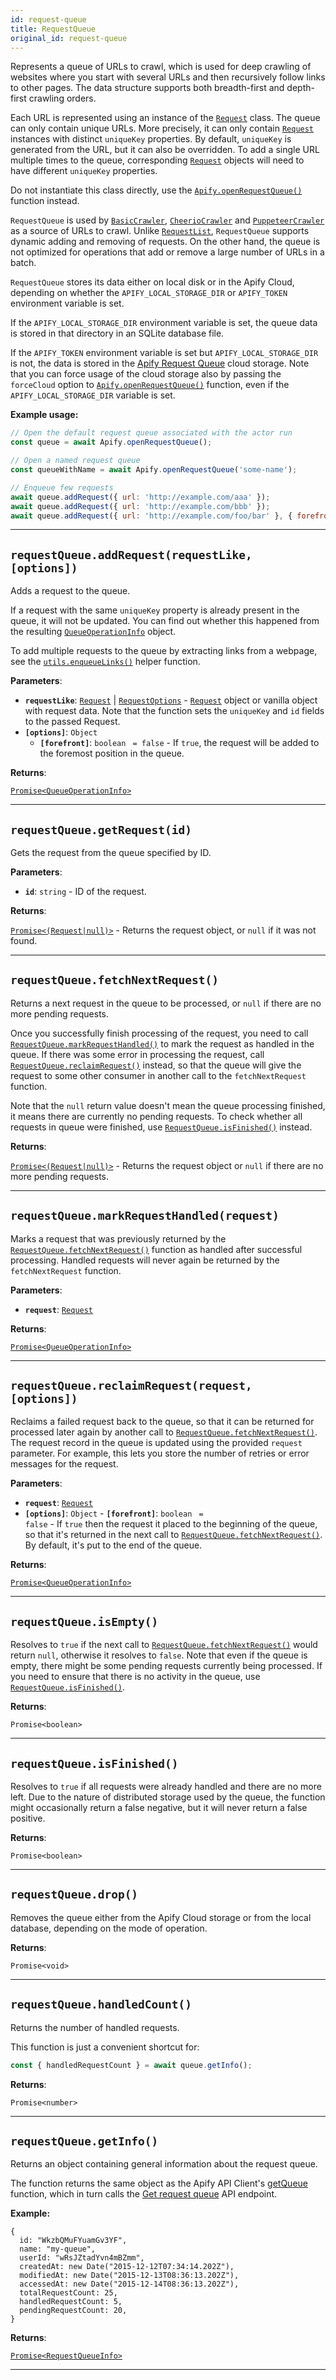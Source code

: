 ```yaml
---
id: request-queue
title: RequestQueue
original_id: request-queue
---
```


<a name="requestqueue"></a>

Represents a queue of URLs to crawl, which is used for deep crawling of websites where you start with several URLs and then recursively follow links
to other pages. The data structure supports both breadth-first and depth-first crawling orders.

Each URL is represented using an instance of the [`Request`](../api/request) class. The queue can only contain unique URLs. More precisely, it can
only contain [`Request`](../api/request) instances with distinct `uniqueKey` properties. By default, `uniqueKey` is generated from the URL, but it can
also be overridden. To add a single URL multiple times to the queue, corresponding [`Request`](../api/request) objects will need to have different
`uniqueKey` properties.

Do not instantiate this class directly, use the [`Apify.openRequestQueue()`](../api/apify#openrequestqueue) function instead.

`RequestQueue` is used by [`BasicCrawler`](../api/basic-crawler), [`CheerioCrawler`](../api/cheerio-crawler) and
[`PuppeteerCrawler`](../api/puppeteer-crawler) as a source of URLs to crawl. Unlike [`RequestList`](../api/request-list), `RequestQueue` supports
dynamic adding and removing of requests. On the other hand, the queue is not optimized for operations that add or remove a large number of URLs in a
batch.

`RequestQueue` stores its data either on local disk or in the Apify Cloud, depending on whether the `APIFY_LOCAL_STORAGE_DIR` or `APIFY_TOKEN`
environment variable is set.

If the `APIFY_LOCAL_STORAGE_DIR` environment variable is set, the queue data is stored in that directory in an SQLite database file.

If the `APIFY_TOKEN` environment variable is set but `APIFY_LOCAL_STORAGE_DIR` is not, the data is stored in the
[Apify Request Queue](https://docs.apify.com/storage/request-queue) cloud storage. Note that you can force usage of the cloud storage also by passing
the `forceCloud` option to [`Apify.openRequestQueue()`](../api/apify#openrequestqueue) function, even if the `APIFY_LOCAL_STORAGE_DIR` variable is
set.

**Example usage:**

```javascript
// Open the default request queue associated with the actor run
const queue = await Apify.openRequestQueue();

// Open a named request queue
const queueWithName = await Apify.openRequestQueue('some-name');

// Enqueue few requests
await queue.addRequest({ url: 'http://example.com/aaa' });
await queue.addRequest({ url: 'http://example.com/bbb' });
await queue.addRequest({ url: 'http://example.com/foo/bar' }, { forefront: true });
```

---

<a name="addrequest"></a>

## `requestQueue.addRequest(requestLike, [options])`

Adds a request to the queue.

If a request with the same `uniqueKey` property is already present in the queue, it will not be updated. You can find out whether this happened from
the resulting [`QueueOperationInfo`](../typedefs/queue-operation-info) object.

To add multiple requests to the queue by extracting links from a webpage, see the [`utils.enqueueLinks()`](../api/utils#enqueuelinks) helper function.

**Parameters**:

-   **`requestLike`**: [`Request`](../api/request) | [`RequestOptions`](../typedefs/request-options) - [`Request`](../api/request) object or vanilla
    object with request data. Note that the function sets the `uniqueKey` and `id` fields to the passed Request.
-   **`[options]`**: `Object`
    -   **`[forefront]`**: `boolean` <code> = false</code> - If `true`, the request will be added to the foremost position in the queue.

**Returns**:

[`Promise<QueueOperationInfo>`](../typedefs/queue-operation-info)

---

<a name="getrequest"></a>

## `requestQueue.getRequest(id)`

Gets the request from the queue specified by ID.

**Parameters**:

-   **`id`**: `string` - ID of the request.

**Returns**:

[`Promise<(Request|null)>`](../api/request) - Returns the request object, or `null` if it was not found.

---

<a name="fetchnextrequest"></a>

## `requestQueue.fetchNextRequest()`

Returns a next request in the queue to be processed, or `null` if there are no more pending requests.

Once you successfully finish processing of the request, you need to call
[`RequestQueue.markRequestHandled()`](../api/request-queue#markrequesthandled) to mark the request as handled in the queue. If there was some error in
processing the request, call [`RequestQueue.reclaimRequest()`](../api/request-queue#reclaimrequest) instead, so that the queue will give the request
to some other consumer in another call to the `fetchNextRequest` function.

Note that the `null` return value doesn't mean the queue processing finished, it means there are currently no pending requests. To check whether all
requests in queue were finished, use [`RequestQueue.isFinished()`](../api/request-queue#isfinished) instead.

**Returns**:

[`Promise<(Request|null)>`](../api/request) - Returns the request object or `null` if there are no more pending requests.

---

<a name="markrequesthandled"></a>

## `requestQueue.markRequestHandled(request)`

Marks a request that was previously returned by the [`RequestQueue.fetchNextRequest()`](../api/request-queue#fetchnextrequest) function as handled
after successful processing. Handled requests will never again be returned by the `fetchNextRequest` function.

**Parameters**:

-   **`request`**: [`Request`](../api/request)

**Returns**:

[`Promise<QueueOperationInfo>`](../typedefs/queue-operation-info)

---

<a name="reclaimrequest"></a>

## `requestQueue.reclaimRequest(request, [options])`

Reclaims a failed request back to the queue, so that it can be returned for processed later again by another call to
[`RequestQueue.fetchNextRequest()`](../api/request-queue#fetchnextrequest). The request record in the queue is updated using the provided `request`
parameter. For example, this lets you store the number of retries or error messages for the request.

**Parameters**:

-   **`request`**: [`Request`](../api/request)
-   **`[options]`**: `Object` - **`[forefront]`**: `boolean` <code> = false</code> - If `true` then the request it placed to the beginning of the
    queue, so that it's returned in the next call to [`RequestQueue.fetchNextRequest()`](../api/request-queue#fetchnextrequest). By default, it's put
    to the end of the queue.

**Returns**:

[`Promise<QueueOperationInfo>`](../typedefs/queue-operation-info)

---

<a name="isempty"></a>

## `requestQueue.isEmpty()`

Resolves to `true` if the next call to [`RequestQueue.fetchNextRequest()`](../api/request-queue#fetchnextrequest) would return `null`, otherwise it
resolves to `false`. Note that even if the queue is empty, there might be some pending requests currently being processed. If you need to ensure that
there is no activity in the queue, use [`RequestQueue.isFinished()`](../api/request-queue#isfinished).

**Returns**:

`Promise<boolean>`

---

<a name="isfinished"></a>

## `requestQueue.isFinished()`

Resolves to `true` if all requests were already handled and there are no more left. Due to the nature of distributed storage used by the queue, the
function might occasionally return a false negative, but it will never return a false positive.

**Returns**:

`Promise<boolean>`

---

<a name="drop"></a>

## `requestQueue.drop()`

Removes the queue either from the Apify Cloud storage or from the local database, depending on the mode of operation.

**Returns**:

`Promise<void>`

---

<a name="handledcount"></a>

## `requestQueue.handledCount()`

Returns the number of handled requests.

This function is just a convenient shortcut for:

```javascript
const { handledRequestCount } = await queue.getInfo();
```

**Returns**:

`Promise<number>`

---

<a name="getinfo"></a>

## `requestQueue.getInfo()`

Returns an object containing general information about the request queue.

The function returns the same object as the Apify API Client's [getQueue](https://docs.apify.com/api/apify-client-js/latest#ApifyClient-requestQueues)
function, which in turn calls the [Get request queue](https://apify.com/docs/api/v2#/reference/request-queues/queue/get-request-queue) API endpoint.

**Example:**

```
{
  id: "WkzbQMuFYuamGv3YF",
  name: "my-queue",
  userId: "wRsJZtadYvn4mBZmm",
  createdAt: new Date("2015-12-12T07:34:14.202Z"),
  modifiedAt: new Date("2015-12-13T08:36:13.202Z"),
  accessedAt: new Date("2015-12-14T08:36:13.202Z"),
  totalRequestCount: 25,
  handledRequestCount: 5,
  pendingRequestCount: 20,
}
```

**Returns**:

[`Promise<RequestQueueInfo>`](../typedefs/request-queue-info)

---

